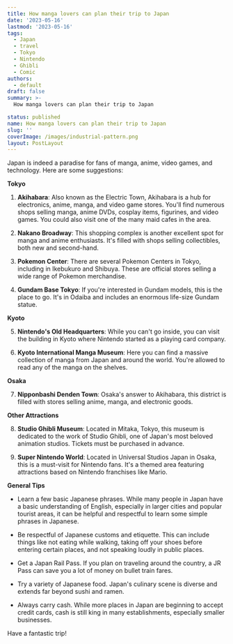 ```yaml
---
title: How manga lovers can plan their trip to Japan
date: '2023-05-16'
lastmod: '2023-05-16'
tags:
  - Japan
  - travel
  - Tokyo
  - Nintendo
  - Ghibli
  - Comic
authors:
  - default
draft: false
summary: >-
  How manga lovers can plan their trip to Japan

status: published
name: How manga lovers can plan their trip to Japan
slug: ''
coverImage: /images/industrial-pattern.png
layout: PostLayout
---
```


Japan is indeed a paradise for fans of manga, anime, video games, and technology. Here are some suggestions:

**Tokyo**

1. **Akihabara**: Also known as the Electric Town, Akihabara is a hub for electronics, anime, manga, and video game stores. You'll find numerous shops selling manga, anime DVDs, cosplay items, figurines, and video games. You could also visit one of the many maid cafes in the area.

2. **Nakano Broadway**: This shopping complex is another excellent spot for manga and anime enthusiasts. It's filled with shops selling collectibles, both new and second-hand.

3. **Pokemon Center**: There are several Pokemon Centers in Tokyo, including in Ikebukuro and Shibuya. These are official stores selling a wide range of Pokemon merchandise.

4. **Gundam Base Tokyo**: If you're interested in Gundam models, this is the place to go. It's in Odaiba and includes an enormous life-size Gundam statue.

**Kyoto**

5. **Nintendo's Old Headquarters**: While you can't go inside, you can visit the building in Kyoto where Nintendo started as a playing card company.

6. **Kyoto International Manga Museum**: Here you can find a massive collection of manga from Japan and around the world. You're allowed to read any of the manga on the shelves.

**Osaka**

7. **Nipponbashi Denden Town**: Osaka's answer to Akihabara, this district is filled with stores selling anime, manga, and electronic goods.

**Other Attractions**

8. **Studio Ghibli Museum**: Located in Mitaka, Tokyo, this museum is dedicated to the work of Studio Ghibli, one of Japan's most beloved animation studios. Tickets must be purchased in advance.

9. **Super Nintendo World**: Located in Universal Studios Japan in Osaka, this is a must-visit for Nintendo fans. It's a themed area featuring attractions based on Nintendo franchises like Mario.

**General Tips**

- Learn a few basic Japanese phrases. While many people in Japan have a basic understanding of English, especially in larger cities and popular tourist areas, it can be helpful and respectful to learn some simple phrases in Japanese.

- Be respectful of Japanese customs and etiquette. This can include things like not eating while walking, taking off your shoes before entering certain places, and not speaking loudly in public places.

- Get a Japan Rail Pass. If you plan on traveling around the country, a JR Pass can save you a lot of money on bullet train fares.

- Try a variety of Japanese food. Japan's culinary scene is diverse and extends far beyond sushi and ramen.

- Always carry cash. While more places in Japan are beginning to accept credit cards, cash is still king in many establishments, especially smaller businesses.

Have a fantastic trip!

